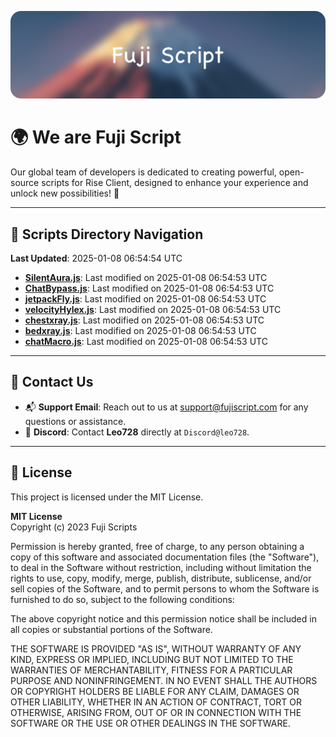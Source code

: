 ![Banner](.github/b.webp)

# 🌍 **We are Fuji Script**

Our global team of developers is dedicated to creating powerful, open-source scripts for Rise Client, designed to enhance your experience and unlock new possibilities! 🌟

---
<!-- SCRIPTS_NAVIGATION_START -->
## 📂 **Scripts Directory Navigation**

**Last Updated**: 2025-01-08 06:54:54 UTC

- **[SilentAura.js](scripts/SilentAura.js)**: Last modified on 2025-01-08 06:54:53 UTC
- **[ChatBypass.js](scripts/ChatBypass.js)**: Last modified on 2025-01-08 06:54:53 UTC
- **[jetpackFly.js](scripts/jetpackFly.js)**: Last modified on 2025-01-08 06:54:53 UTC
- **[velocityHylex.js](scripts/velocityHylex.js)**: Last modified on 2025-01-08 06:54:53 UTC
- **[chestxray.js](scripts/chestxray.js)**: Last modified on 2025-01-08 06:54:53 UTC
- **[bedxray.js](scripts/bedxray.js)**: Last modified on 2025-01-08 06:54:53 UTC
- **[chatMacro.js](scripts/chatMacro.js)**: Last modified on 2025-01-08 06:54:53 UTC

<!-- SCRIPTS_NAVIGATION_END -->

---

## 💬 **Contact Us**  
- 📬 **Support Email**: Reach out to us at [support@fujiscript.com](mailto:support@fujiscript.com) for any questions or assistance.  
- 💬 **Discord**: Contact **Leo728** directly at `Discord@leo728`.

---

## 📜 **License**

This project is licensed under the MIT License.  

**MIT License**  
Copyright (c) 2023 Fuji Scripts  

Permission is hereby granted, free of charge, to any person obtaining a copy of this software and associated documentation files (the "Software"), to deal in the Software without restriction, including without limitation the rights to use, copy, modify, merge, publish, distribute, sublicense, and/or sell copies of the Software, and to permit persons to whom the Software is furnished to do so, subject to the following conditions:  

The above copyright notice and this permission notice shall be included in all copies or substantial portions of the Software.  

THE SOFTWARE IS PROVIDED "AS IS", WITHOUT WARRANTY OF ANY KIND, EXPRESS OR IMPLIED, INCLUDING BUT NOT LIMITED TO THE WARRANTIES OF MERCHANTABILITY, FITNESS FOR A PARTICULAR PURPOSE AND NONINFRINGEMENT. IN NO EVENT SHALL THE AUTHORS OR COPYRIGHT HOLDERS BE LIABLE FOR ANY CLAIM, DAMAGES OR OTHER LIABILITY, WHETHER IN AN ACTION OF CONTRACT, TORT OR OTHERWISE, ARISING FROM, OUT OF OR IN CONNECTION WITH THE SOFTWARE OR THE USE OR OTHER DEALINGS IN THE SOFTWARE.  
